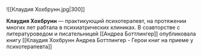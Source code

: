 ![[Клаудия Хохбрунн.jpg|300]]

**Клаудия Хохбрунн** — практикующий психотерапевт, на протяжении многих лет рабтала в психиатрических клиниках. В соавторстве с литературоведом и писательницей [[Андреа Боттлингер]] опубликовала книгу [[Клаудия Хохбрунн Андреа Боттлингер - Герои книг на приеме у психотерапевта]]